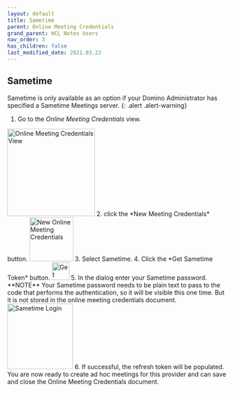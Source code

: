 ```yaml
---
layout: default
title: Sametime
parent: Online Meeting Credentials
grand_parent: HCL Notes Users
nav_order: 3
has_children: false
last_modified_date: 2021.03.22
---
```


## Sametime

Sametime is only available as an option if your Domino Administrator has specified a Sametime Meetings server.
{: .alert .alert-warning}

1. Go to the *Online Meeting Credentials* view.  
<img src="{{'/assets/images/user_guide/credentials_view.png' | relative_url}}" style="height:200px" alt="Online Meeting Credentials View" />
2. click the *New Meeting Credentials* button.  
<img src="{{'/assets/images/user_guide/new_meeting_credentials.png' | relative_url}}" style="height:100px" alt="New Online Meeting Credentials" />
3. Select Sametime.  
4. Click the *Get Sametime Token* button.  
<img src="{{'/assets/images/user_guide/get_sametime_token.png' | relative_url}}" style="height:40px" alt="Get Sametime Token" />
5. In the dialog enter your Sametime password. **NOTE** Your Sametime password needs to be plain text to pass to the code that performs the authentication, so it will be visible this one time. But it is not stored in the online meeting credentials document.  
<img src="{{'/assets/images/user_guide/sametime_login.png' | relative_url}}" style="height:150px" alt="Sametime Login" />
6. If successful, the refresh token will be populated. You are now ready to create ad hoc meetings for this provider and can save and close the Online Meeting Credentials document. 